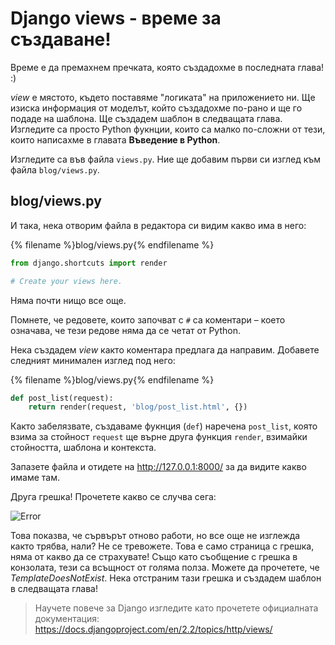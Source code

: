 # Django views - време за създаване!

Време е да премахнем пречката, която създадохме в последната глава! :)

*view* е мястото, където поставяме "логиката" на приложението ни. Ще изиска информация от моделът, който създадохме по-рано и ще го подаде на шаблона. Ще създадем шаблон в следващата глава. Изгледите са просто Python фукнции, които са малко по-сложни от тези, които написахме в главата **Въведение в Python**.

Изгледите са във файла `views.py`. Ние ще добавим първи си изглед към файла `blog/views.py`.

## blog/views.py

И така, нека отворим файла в редактора си видим какво има в него:

{% filename %}blog/views.py{% endfilename %}

```python
from django.shortcuts import render

# Create your views here.
```

Няма почти нищо все още.

Помнете, че редовете, които започват с `#` са коментари – което означава, че тези редове няма да се четат от Python.

Нека създадем *view* както коментара предлага да направим. Добавете следният минимален изглед под него:

{% filename %}blog/views.py{% endfilename %}

```python
def post_list(request):
    return render(request, 'blog/post_list.html', {})
```

Както забелязвате, създаваме фукнция (`def`) наречена `post_list`, която взима за стойност `request` ще върне друга функция `render`, взимайки стойността, шаблона и контекста.

Запазете файла и отидете на http://127.0.0.1:8000/ за да видите какво имаме там.

Друга грешка! Прочетете какво се случва сега:

![Error](images/error.png)

Това показва, че сървърът отново работи, но все още не изглежда както трябва, нали? Не се тревожете. Това е само страница с грешка, няма от какво да се страхувате! Също като съобщение с грешка в конзолата, тези са всъщност от голяма полза. Можете да прочетете, че *TemplateDoesNotExist*. Нека отстраним тази грешка и създадем шаблон в следващата глава!

> Научете повече за Django изгледите като прочетете официалната документация: https://docs.djangoproject.com/en/2.2/topics/http/views/
